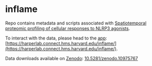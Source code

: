 # inflame

Repo contains metadata and scripts associated with [Spatiotemporal proteomic profiling of cellular responses to NLRP3 agonists](https://harperlab.pubpub.org/pub/k4d7di7n/draft?access=7yzgwgnf). 

To interact with the data, please head to the [app](https://harperlab.connect.hms.harvard.edu/inflame/): [https://harperlab.connect.hms.harvard.edu/inflame/](https://harperlab.connect.hms.harvard.edu/inflame/). 

Data downloads available on [Zenodo](https://doi.org/10.5281/zenodo.10975767): [10.5281/zenodo.10975767](https://doi.org/10.5281/zenodo.10975767)

